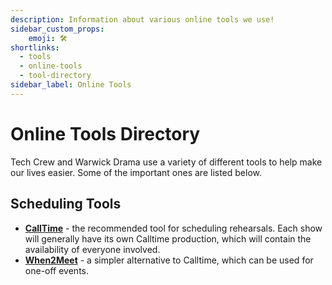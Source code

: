 ```yaml
---
description: Information about various online tools we use!
sidebar_custom_props:
    emoji: 🛠️
shortlinks:
  - tools
  - online-tools
  - tool-directory
sidebar_label: Online Tools
---
```

# Online Tools Directory
Tech Crew and Warwick Drama use a variety of different tools to help make our lives easier. Some of the important ones
are listed below.

## Scheduling Tools

* **[CallTime](/wiki/directories/tools/calltime)** - the recommended tool for scheduling rehearsals. Each show will
    generally  have its own Calltime production, which will contain the availability of everyone involved.
* **[When2Meet](https://www.when2meet.com/)** - a simpler alternative to Calltime, which can be used for one-off events.
